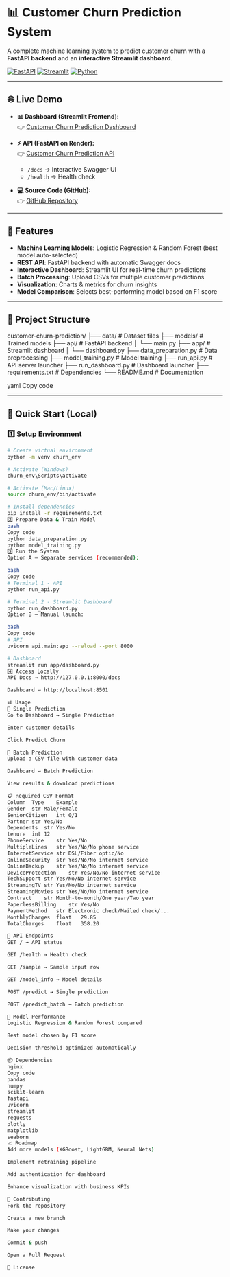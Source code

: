 # 📊 Customer Churn Prediction System

A complete machine learning system to predict customer churn with a **FastAPI backend** and an **interactive Streamlit dashboard**.

[![FastAPI](https://img.shields.io/badge/API-FastAPI-009688?logo=fastapi)](https://customer-churn-prediction-78oq.onrender.com/docs)
[![Streamlit](https://img.shields.io/badge/Dashboard-Streamlit-FF4B4B?logo=streamlit)](https://customer-churn-prediction-xoywtnzmbcegohqflgpe9m.streamlit.app)
[![Python](https://img.shields.io/badge/Python-3.9+-3776AB?logo=python)](https://www.python.org/)


---

## 🌐 Live Demo

- **📊 Dashboard (Streamlit Frontend):**  
  👉 [Customer Churn Prediction Dashboard](https://customer-churn-prediction-xoywtnzmbcegohqflgpe9m.streamlit.app)

- **⚡ API (FastAPI on Render):**  
  👉 [Customer Churn Prediction API](https://customer-churn-prediction-78oq.onrender.com)  

  - `/docs` → Interactive Swagger UI  
  - `/health` → Health check  

- **💻 Source Code (GitHub):**  
  👉 [GitHub Repository](https://github.com/deepanshu0110/customer-churn-prediction)

---

## 🌟 Features

- **Machine Learning Models**: Logistic Regression & Random Forest (best model auto-selected)  
- **REST API**: FastAPI backend with automatic Swagger docs  
- **Interactive Dashboard**: Streamlit UI for real-time churn predictions  
- **Batch Processing**: Upload CSVs for multiple customer predictions  
- **Visualization**: Charts & metrics for churn insights  
- **Model Comparison**: Selects best-performing model based on F1 score  

---

## 📁 Project Structure

customer-churn-prediction/
├── data/ # Dataset files
├── models/ # Trained models
├── api/ # FastAPI backend
│ └── main.py
├── app/ # Streamlit dashboard
│ └── dashboard.py
├── data_preparation.py # Data preprocessing
├── model_training.py # Model training
├── run_api.py # API server launcher
├── run_dashboard.py # Dashboard launcher
├── requirements.txt # Dependencies
└── README.md # Documentation

yaml
Copy code

---

## 🚀 Quick Start (Local)

### 1️⃣ Setup Environment
```bash
# Create virtual environment
python -m venv churn_env

# Activate (Windows)
churn_env\Scripts\activate

# Activate (Mac/Linux)
source churn_env/bin/activate

# Install dependencies
pip install -r requirements.txt
2️⃣ Prepare Data & Train Model
bash
Copy code
python data_preparation.py
python model_training.py
3️⃣ Run the System
Option A – Separate services (recommended):

bash
Copy code
# Terminal 1 - API
python run_api.py

# Terminal 2 - Streamlit Dashboard
python run_dashboard.py
Option B – Manual launch:

bash
Copy code
# API
uvicorn api.main:app --reload --port 8000

# Dashboard
streamlit run app/dashboard.py
4️⃣ Access Locally
API Docs → http://127.0.0.1:8000/docs

Dashboard → http://localhost:8501

📊 Usage
🔹 Single Prediction
Go to Dashboard → Single Prediction

Enter customer details

Click Predict Churn

🔹 Batch Prediction
Upload a CSV file with customer data

Dashboard → Batch Prediction

View results & download predictions

📋 Required CSV Format
Column	Type	Example
Gender	str	Male/Female
SeniorCitizen	int	0/1
Partner	str	Yes/No
Dependents	str	Yes/No
tenure	int	12
PhoneService	str	Yes/No
MultipleLines	str	Yes/No/No phone service
InternetService	str	DSL/Fiber optic/No
OnlineSecurity	str	Yes/No/No internet service
OnlineBackup	str	Yes/No/No internet service
DeviceProtection	str	Yes/No/No internet service
TechSupport	str	Yes/No/No internet service
StreamingTV	str	Yes/No/No internet service
StreamingMovies	str	Yes/No/No internet service
Contract	str	Month-to-month/One year/Two year
PaperlessBilling	str	Yes/No
PaymentMethod	str	Electronic check/Mailed check/...
MonthlyCharges	float	29.85
TotalCharges	float	358.20

🔧 API Endpoints
GET / → API status

GET /health → Health check

GET /sample → Sample input row

GET /model_info → Model details

POST /predict → Single prediction

POST /predict_batch → Batch prediction

🎯 Model Performance
Logistic Regression & Random Forest compared

Best model chosen by F1 score

Decision threshold optimized automatically

📦 Dependencies
nginx
Copy code
pandas
numpy
scikit-learn
fastapi
uvicorn
streamlit
requests
plotly
matplotlib
seaborn
📈 Roadmap
Add more models (XGBoost, LightGBM, Neural Nets)

Implement retraining pipeline

Add authentication for dashboard

Enhance visualization with business KPIs

🤝 Contributing
Fork the repository

Create a new branch

Make your changes

Commit & push

Open a Pull Request

📄 License
